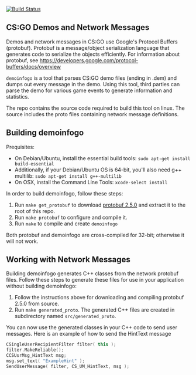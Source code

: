 [![Build Status](https://travis-ci.org/kaimallea/demoinfogo-linux.svg?branch=master)](https://travis-ci.org/csgo-data/demoinfogo-linux)

CS:GO Demos and Network Messages
--------------------------------

Demos and network messages in CS:GO use Google's Protocol Buffers (protobuf). Protobuf is a message/object serialization language that generates code to serialize the objects efficiently. For information about protobuf, see https://developers.google.com/protocol-buffers/docs/overview

`demoinfogo` is a tool that parses CS:GO demo files (ending in .dem) and dumps out every message in the demo. Using this tool, third parties can parse the demo for various game events to generate information and statistics.

The repo contains the source code required to build this tool on linux. The source includes the proto files containing network message definitions.


Building demoinfogo
------------------

Prequisites:

- On Debian/Ubuntu, install the essential build tools: `sudo apt-get install build-essential`
- Additionally, if your Debian/Ubuntu OS is 64-bit, you'll also need g++ multilib: `sudo apt-get install g++-multilib`
- On OSX, install the Command Line Tools: `xcode-select install`

In order to build demoinfogo, follow these steps:

1. Run `make get_protobuf` to download [protobuf 2.5.0](https://protobuf.googlecode.com/files/protobuf-2.5.0.tar.gz) and extract it to the root of this repo.
2. Run `make protobuf` to configure and compile it.
3. Run `make` to compile and create `demoinfogo`

Both protobuf and demoinfogo are cross-compiled for 32-bit; otherwise it will not work.

Working with Network Messages
-----------------------------

Building demoinfogo generates C++ classes from the network protobuf files. Follow these steps to generate these files for use in your application without building demoinfogo:

1. Follow the instructions above for downloading and compiling protobuf 2.5.0 from source.
2. Run `make generated_proto`. The generated C++ files are created in subdirectory named `src/generated_proto`.

You can now use the generated classes in your C++ code to send user messages. Here is an example of how to send the HintText message

```cpp
CSingleUserRecipientFilter filter( this );
filter.MakeReliable();
CCSUsrMsg_HintText msg;
msg.set_text( "ExampleHint" );
SendUserMessage( filter, CS_UM_HintText, msg );
```
